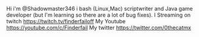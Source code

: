 Hi i'm @Shadowmaster346 i bash (Linux,Mac) scriptwriter and Java game developer (but I'm learning so there are a lot of bug fixes).
I Streaming on twitch https://twitch.tv/finderfailoff
My Youtube https://youtube.com/c/Finderfail
My twitter https://twitter.com/0thecatmx
